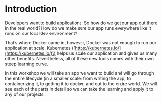 # Introduction

Developers want to build applications. So how do we get our app out there in the real world? How do we make sure our app runs everywhere like it runs on our local dev environment?  
  
That’s where Docker came in, however, Docker was not enough to run our application at scale. Kubernetes \([https://kubernetes.io/](https://kubernetes.io/)\) helps us scale our application and gives us many other benefits. Nevertheless, all of these new tools comes with their own steep learning curve.  
  
In this workshop we will take an app we want to build and will go through the entire lifecycle \(in a smaller scale\) from writing the app, to containerizing it, to getting it to docker, and out to the entire world. We will see each of the parts in detail so we can take the learning and apply it to any of our projects.

